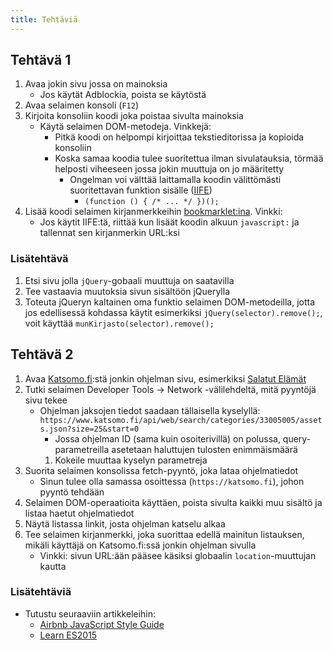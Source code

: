 ```yaml
---
title: Tehtäviä
---
```


## Tehtävä 1
1. Avaa jokin sivu jossa on mainoksia
   * Jos käytät Adblockia, poista se käytöstä
1. Avaa selaimen konsoli (`F12`)
1. Kirjoita konsoliin koodi joka poistaa sivulta mainoksia
   * Käytä selaimen DOM-metodeja. Vinkkejä:
     * Pitkä koodi on helpompi kirjoittaa tekstieditorissa ja kopioida konsoliin
     * Koska samaa koodia tulee suoritettua ilman sivulatauksia, törmää helposti viheeseen jossa jokin muuttuja on jo määritetty
       * Ongelman voi välttää laittamalla koodin välittömästi suoritettavan funktion sisälle ([IIFE](https://en.wikipedia.org/wiki/Immediately-invoked_function_expression))
         * `(function () { /* ... */ })();`
1. Lisää koodi selaimen kirjanmerkkeihin [bookmarklet:ina](https://fi.wikipedia.org/wiki/Sovelluskirjanmerkki). Vinkki:
   * Jos käytit IIFE:tä, riittää kun lisäät koodin alkuun `javascript:` ja tallennat sen kirjanmerkin URL:ksi

### Lisätehtävä
1. Etsi sivu jolla `jQuery`-gobaali muuttuja on saatavilla
1. Tee vastaavia muutoksia sivun sisältöön jQuerylla
1. Toteuta jQueryn kaltainen oma funktio selaimen DOM-metodeilla, jotta jos edellisessä kohdassa käytit esimerkiksi `jQuery(selector).remove();`, voit käyttää `munKirjasto(selector).remove();`

## Tehtävä 2
1. Avaa [Katsomo.fi](https://www.katsomo.fi/):stä jonkin ohjelman sivu, esimerkiksi [Salatut Elämät](https://www.katsomo.fi/#!/jakso/33005005/)
1. Tutki selaimen Developer Tools → Network -välilehdeltä, mitä pyyntöjä sivu tekee
   * Ohjelman jaksojen tiedot saadaan tällaisella kyselyllä: `https://www.katsomo.fi/api/web/search/categories/33005005/assets.json?size=25&start=0`
     * Jossa ohjelman ID (sama kuin osoiterivillä) on polussa, query-parametreilla asetetaan haluttujen tulosten enimmäismäärä
     1. Kokeile muuttaa kyselyn parametreja
1. Suorita selaimen konsolissa fetch-pyyntö, joka lataa ohjelmatiedot
   * Sinun tulee olla samassa osoittessa (`https://katsomo.fi`), johon pyyntö tehdään
1. Selaimen DOM-operaatioita käyttäen, poista sivulta kaikki muu sisältö ja listaa haetut ohjelmatiedot
1. Näytä listassa linkit, josta ohjelman katselu alkaa
1. Tee selaimen kirjanmerkki, joka suorittaa edellä mainitun listauksen, mikäli käyttäjä on Katsomo.fi:ssä jonkin ohjelman sivulla
   * Vinkki: sivun URL:ään pääsee käsiksi globaalin `location`-muuttujan kautta

### Lisätehtäviä
* Tutustu seuraaviin artikkeleihin:
  * [Airbnb JavaScript Style Guide](https://github.com/airbnb/javascript)
  * [Learn ES2015](https://babeljs.io/learn-es2015/)
